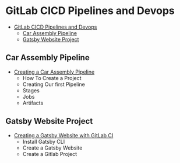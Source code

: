 # GitLab CICD Pipelines and Devops

- [GitLab CICD Pipelines and Devops](#gitlab-cicd-pipelines-and-devops)
  - [Car Assembly Pipeline](#car-assembly-pipeline)
  - [Gatsby Website Project](#gatsby-website-project)


## Car Assembly Pipeline
- [Creating a Car Assembly Pipeline](<Car-Assembly-Pipeline/README.md>)
  - How To Create a Project
  - Creating Our first Pipeline
  - Stages
  - Jobs
  - Artifacts

## Gatsby Website Project
- [Creating a Gatsby Website with GitLab CI](Gatsby-Website-Project)
  - Install Gatsby CLI
  - Create a Gatsby Website
  - Create a Gitlab Project